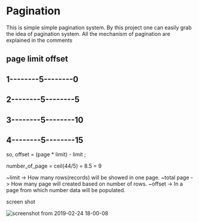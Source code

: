 # Pagination
This is simple simple pagination system. By this project one can easily grab the idea of  pagination system. All the mechanism of pagination are explained in the comments


## page  limit  offset
## 1--------5--------0  
## 2--------5--------5  
## 3--------5--------10 
## 4--------5--------15 

so, offset = (page * limit) - limit ;

number_of_page = ceil(44/5) = 8.5 = 9

~limit      -> How many rows(records) will be showed in one page.
~total page -> How many page will created based on number of rows.
~offset     -> In a page from which number data will be populated.

screen shot

![screenshot from 2019-02-24 18-00-08](https://user-images.githubusercontent.com/25143713/53298899-1ca27180-385e-11e9-81f6-ffd59d4bb109.png)
